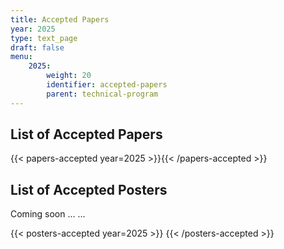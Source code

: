 ```yaml
---
title: Accepted Papers
year: 2025
type: text_page
draft: false
menu:
    2025:
        weight: 20
        identifier: accepted-papers
        parent: technical-program
---
```


## List of Accepted Papers

<!-- (in order of submission) -->

{{< papers-accepted year=2025 >}}{{< /papers-accepted >}}

## List of Accepted Posters

Coming soon ... ...

<!-- (in order of submission) -->

{{< posters-accepted year=2025 >}}
{{< /posters-accepted >}}
